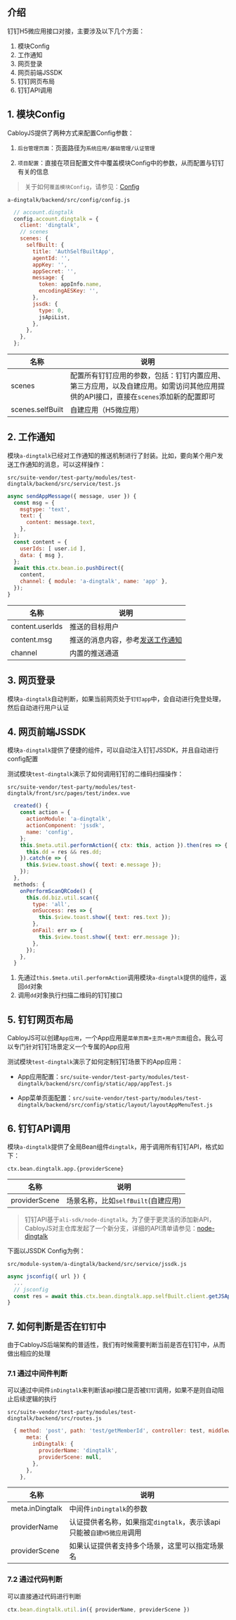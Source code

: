 ## 介绍

钉钉H5微应用接口对接，主要涉及以下几个方面：

1. 模块Config
2. 工作通知
3. 网页登录
4. 网页前端JSSDK
5. 钉钉网页布局
6. 钉钉API调用

## 1. 模块Config

CabloyJS提供了两种方式来配置Config参数：

1. `后台管理页面`：页面路径为`系统应用/基础管理/认证管理`

2. `项目配置`：直接在项目配置文件中覆盖模块Config中的参数，从而配置与钉钉有关的信息

> 关于如何`覆盖模块Config`，请参见：[Config](https://cabloy.com/zh-cn/articles/config.html#Config_150)

`a-dingtalk/backend/src/config/config.js`

``` javascript
  // account.dingtalk
  config.account.dingtalk = {
    client: 'dingtalk',
    // scenes
    scenes: {
      selfBuilt: {
        title: 'AuthSelfBuiltApp',
        agentId: '',
        appKey: '',
        appSecret: '',
        message: {
          token: appInfo.name,
          encodingAESKey: '',
        },
        jssdk: {
          type: 0,
          jsApiList,
        },
      },
    },
  };
```

| 名称 | 说明 |
|----|----|
| scenes | 配置所有钉钉应用的参数，包括：钉钉内置应用、第三方应用，以及自建应用。如需访问其他应用提供的API接口，直接在`scenes`添加新的配置即可 |
| scenes.selfBuilt | 自建应用（H5微应用） |

## 2. 工作通知

模块`a-dingtalk`已经对工作通知的推送机制进行了封装。比如，要向某个用户发送工作通知的消息，可以这样操作：

`src/suite-vendor/test-party/modules/test-dingtalk/backend/src/service/test.js`

``` javascript
async sendAppMessage({ message, user }) {
  const msg = {
    msgtype: 'text',
    text: {
      content: message.text,
    },
  };
  const content = {
    userIds: [ user.id ],
    data: { msg },
  };
  await this.ctx.bean.io.pushDirect({
    content,
    channel: { module: 'a-dingtalk', name: 'app' },
  });
}
```

| 名称 | 说明 |
|----|----|
| content.userIds | 推送的目标用户 |
| content.msg | 推送的消息内容，参考[发送工作通知](https://ding-doc.dingtalk.com/document#/org-dev-guide/send-work-notifications) |
| channel | 内置的推送通道 |

## 3. 网页登录

模块`a-dingtalk`自动判断，如果当前网页处于`钉钉app`中，会自动进行免登处理，然后自动进行用户认证

## 4. 网页前端JSSDK

模块`a-dingtalk`提供了便捷的组件，可以自动注入钉钉JSSDK，并且自动进行config配置

测试模块`test-dingtalk`演示了如何调用钉钉的二维码扫描操作：

`src/suite-vendor/test-party/modules/test-dingtalk/front/src/pages/test/index.vue`

``` javascript
  created() {
    const action = {
      actionModule: 'a-dingtalk',
      actionComponent: 'jssdk',
      name: 'config',
    };
    this.$meta.util.performAction({ ctx: this, action }).then(res => {
      this.dd = res && res.dd;
    }).catch(e => {
      this.$view.toast.show({ text: e.message });
    });
  },
  methods: {
    onPerformScanQRCode() {
      this.dd.biz.util.scan({
        type: 'all',
        onSuccess: res => {
          this.$view.toast.show({ text: res.text });
        },
        onFail: err => {
          this.$view.toast.show({ text: err.message });
        },
      });
    },
  }
```

1. 先通过`this.$meta.util.performAction`调用模块`a-dingtalk`提供的组件，返回`dd`对象
2. 调用`dd`对象执行扫描二维码的钉钉接口

## 5. 钉钉网页布局

CabloyJS可以创建`App应用`，一个App应用是`菜单页面+主页+用户页面`组合。我么可以专门针对钉钉场景定义一个专属的App应用

测试模块`test-dingtalk`演示了如何定制钉钉场景下的App应用：

* App应用配置：`src/suite-vendor/test-party/modules/test-dingtalk/backend/src/config/static/app/appTest.js`

* App菜单页面配置：`src/suite-vendor/test-party/modules/test-dingtalk/backend/src/config/static/layout/layoutAppMenuTest.js`

## 6. 钉钉API调用

模块`a-dingtalk`提供了全局Bean组件`dingtalk`，用于调用所有钉钉API，格式如下：

`ctx.bean.dingtalk.app.{providerScene}`

| 名称 | 说明 |
|----|----|
| providerScene | 场景名称，比如`selfBuilt`(自建应用) |

> 钉钉API基于`ali-sdk/node-dingtalk`。为了便于更灵活的添加新API，CabloyJS对主仓库发起了一个新分支，详细的API清单请参见：[node-dingtalk](https://github.com/zhennann/node-dingtalk)

下面以JSSDK Config为例：

`src/module-system/a-dingtalk/backend/src/service/jssdk.js`

``` javascript
async jsconfig({ url }) {
  ...
  // jsconfig
  const res = await this.ctx.bean.dingtalk.app.selfBuilt.client.getJSApiConfig(url);
}
```

## 7. 如何判断是否在`钉钉`中

由于CabloyJS后端架构的普适性，我们有时候需要判断当前是否在钉钉中，从而做出相应的处理

### 7.1 通过中间件判断

可以通过中间件`inDingtalk`来判断该api接口是否被`钉钉`调用，如果不是则自动阻止后续逻辑的执行

`src/suite-vendor/test-party/modules/test-dingtalk/backend/src/routes.js`

``` javascript
  { method: 'post', path: 'test/getMemberId', controller: test, middlewares: 'inDingtalk',
      meta: {
        inDingtalk: {
          providerName: 'dingtalk',
          providerScene: null,
        },
      },
    },
```

| 名称 | 说明 |
|----|----|
| meta.inDingtalk | 中间件`inDingtalk`的参数 |
| providerName | 认证提供者名称，如果指定`dingtalk`，表示该api只能被`自建H5微应用`调用 |
| providerScene | 如果认证提供者支持多个场景，这里可以指定场景名 |

### 7.2 通过代码判断

可以直接通过代码进行判断

``` javascript
ctx.bean.dingtalk.util.in({ providerName, providerScene })
```